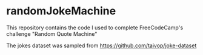 # randomJokeMachine
This repository contains the code I used to complete FreeCodeCamp's challenge "Random Quote Machine"

The jokes dataset was sampled from https://github.com/taivop/joke-dataset

